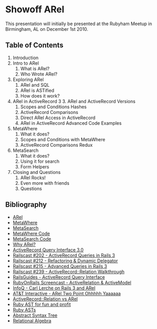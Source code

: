 # Showoff ARel #

This presentation will initially be presented at the Rubyham Meetup in Birmingham, AL on December 1st 2010.

## Table of Contents ##

1. Introduction
2. Intro to ARel
    1. What is ARel?
    2. Who Wrote ARel?
3. Exploring ARel
    1. ARel and SQL
    2. ARel is ASTified
    3. How does it work?
4. ARel in ActiveRecord 3
    3. ARel and ActiveRecord Versions
    1. Scopes and Conditions Hashes
    2. ActiveRecord Comparisons
    3. Direct ARel Access in ActiveRecord
    4. ARel in ActiveRecord Advanced Code Examples
5. MetaWhere
    1. What it does?
    2. Scopes and Conditions with MetaWhere
    3. ActiveRecord Comparisons Redux
6. MetaSearch
    1. What it does?
    2. Using it for search
    3. Form Helpers
7. Closing and Questions
    1. ARel Rocks!
    2. Even more with friends
    3. Questions

## Bibliography ##

* [ARel](https://github.com/rails/arel)
* [MetaWhere](http://metautonomo.us/projects/metawhere/)
* [MetaSearch](http://metautonomo.us/projects/metasearch/)
* [MetaWhere Code](https://github.com/ernie/meta_where)
* [MetaSearch Code](https://github.com/ernie/meta_search)
* [Why ARel?](http://magicscalingsprinkles.wordpress.com/2010/01/28/why-i-wrote-arel/)
* [ActiveRecord Query Interface 3.0](http://m.onkey.org/active-record-query-interface)
* [Railscast #202 - ActiveRecord Queries in Rails 3](http://railscasts.com/episodes/202-active-record-queries-in-rails-3)
* [Railscast #212 - Refactoring & Dynamic Delegator](http://railscasts.com/episodes/212-refactoring-dynamic-delegator)
* [Railscast #215 - Advanced Queries in Rails 3](http://railscasts.com/episodes/215-advanced-queries-in-rails-3)
* [Railscast #239 - ActiveRecord::Relation Walkthrough](http://railscasts.com/episodes/239-activerecord-relation-walkthrough)
* [RailsGuides - ActiveRecord Query Interface](http://edgeguides.rubyonrails.org/active_record_querying.html)
* [RubyOnRails Screencast - ActiveRelation & ActiveModel](http://rubyonrails.org/screencasts/rails3/active-relation-active-model)
* [InfoQ - Carl Lerche on Rails 3 and ARel](http://www.infoq.com/interviews/lerche-rails-arel)
* [AT&T Interactive - ARel Two Point Ohhhhh Yaaaaaa](http://engineering.attinteractive.com/2010/10/arel-two-point-ohhhhh-yaaaaaa/)
* [ActiveRecord::Relation vs ARel](http://metautonomo.us/2010/05/11/activerecord-relation-vs-arel/)
* [Ruby AST for fun and profit](http://www.igvita.com/2008/12/11/ruby-ast-for-fun-and-profit/)
* [Ruby ASTs](http://www.rubyinside.com/fun-with-rubys-abstract-syntax-trees-1401.html)
* [Abstract Syntax Tree](http://en.wikipedia.org/wiki/Abstract_syntax_tree)
* [Relational Algebra](http://en.wikipedia.org/wiki/Relational_algebra)


